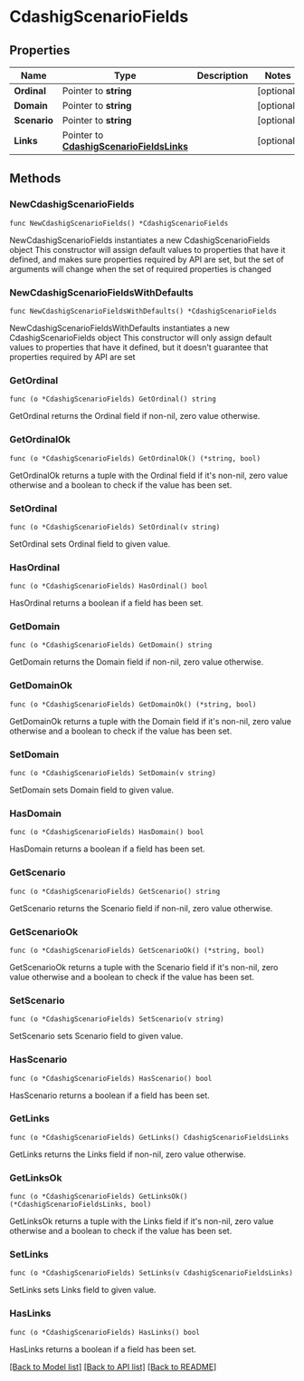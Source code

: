 # CdashigScenarioFields

## Properties

Name | Type | Description | Notes
------------ | ------------- | ------------- | -------------
**Ordinal** | Pointer to **string** |  | [optional] 
**Domain** | Pointer to **string** |  | [optional] 
**Scenario** | Pointer to **string** |  | [optional] 
**Links** | Pointer to [**CdashigScenarioFieldsLinks**](CdashigScenarioFieldsLinks.md) |  | [optional] 

## Methods

### NewCdashigScenarioFields

`func NewCdashigScenarioFields() *CdashigScenarioFields`

NewCdashigScenarioFields instantiates a new CdashigScenarioFields object
This constructor will assign default values to properties that have it defined,
and makes sure properties required by API are set, but the set of arguments
will change when the set of required properties is changed

### NewCdashigScenarioFieldsWithDefaults

`func NewCdashigScenarioFieldsWithDefaults() *CdashigScenarioFields`

NewCdashigScenarioFieldsWithDefaults instantiates a new CdashigScenarioFields object
This constructor will only assign default values to properties that have it defined,
but it doesn't guarantee that properties required by API are set

### GetOrdinal

`func (o *CdashigScenarioFields) GetOrdinal() string`

GetOrdinal returns the Ordinal field if non-nil, zero value otherwise.

### GetOrdinalOk

`func (o *CdashigScenarioFields) GetOrdinalOk() (*string, bool)`

GetOrdinalOk returns a tuple with the Ordinal field if it's non-nil, zero value otherwise
and a boolean to check if the value has been set.

### SetOrdinal

`func (o *CdashigScenarioFields) SetOrdinal(v string)`

SetOrdinal sets Ordinal field to given value.

### HasOrdinal

`func (o *CdashigScenarioFields) HasOrdinal() bool`

HasOrdinal returns a boolean if a field has been set.

### GetDomain

`func (o *CdashigScenarioFields) GetDomain() string`

GetDomain returns the Domain field if non-nil, zero value otherwise.

### GetDomainOk

`func (o *CdashigScenarioFields) GetDomainOk() (*string, bool)`

GetDomainOk returns a tuple with the Domain field if it's non-nil, zero value otherwise
and a boolean to check if the value has been set.

### SetDomain

`func (o *CdashigScenarioFields) SetDomain(v string)`

SetDomain sets Domain field to given value.

### HasDomain

`func (o *CdashigScenarioFields) HasDomain() bool`

HasDomain returns a boolean if a field has been set.

### GetScenario

`func (o *CdashigScenarioFields) GetScenario() string`

GetScenario returns the Scenario field if non-nil, zero value otherwise.

### GetScenarioOk

`func (o *CdashigScenarioFields) GetScenarioOk() (*string, bool)`

GetScenarioOk returns a tuple with the Scenario field if it's non-nil, zero value otherwise
and a boolean to check if the value has been set.

### SetScenario

`func (o *CdashigScenarioFields) SetScenario(v string)`

SetScenario sets Scenario field to given value.

### HasScenario

`func (o *CdashigScenarioFields) HasScenario() bool`

HasScenario returns a boolean if a field has been set.

### GetLinks

`func (o *CdashigScenarioFields) GetLinks() CdashigScenarioFieldsLinks`

GetLinks returns the Links field if non-nil, zero value otherwise.

### GetLinksOk

`func (o *CdashigScenarioFields) GetLinksOk() (*CdashigScenarioFieldsLinks, bool)`

GetLinksOk returns a tuple with the Links field if it's non-nil, zero value otherwise
and a boolean to check if the value has been set.

### SetLinks

`func (o *CdashigScenarioFields) SetLinks(v CdashigScenarioFieldsLinks)`

SetLinks sets Links field to given value.

### HasLinks

`func (o *CdashigScenarioFields) HasLinks() bool`

HasLinks returns a boolean if a field has been set.


[[Back to Model list]](../README.md#documentation-for-models) [[Back to API list]](../README.md#documentation-for-api-endpoints) [[Back to README]](../README.md)


